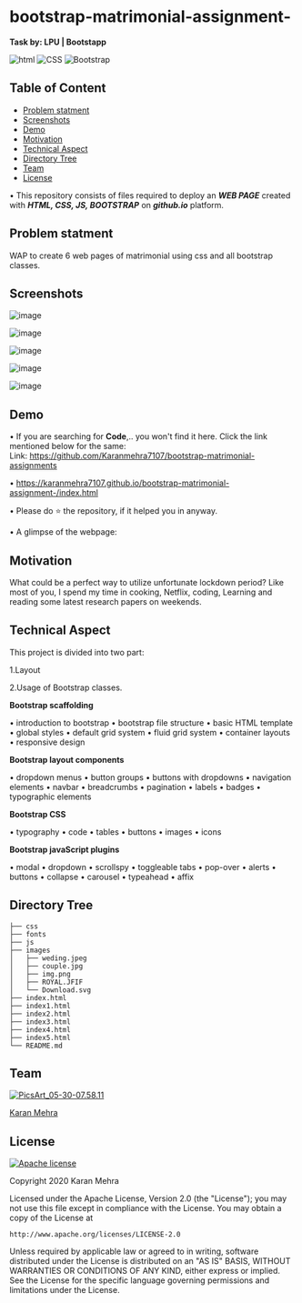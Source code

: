 # bootstrap-matrimonial-assignment-

__Task by: LPU | Bootstapp__


![html](https://img.shields.io/badge/language-html-blue.svg) ![CSS](https://img.shields.io/badge/design-CSS-brightgreen.svg) ![Bootstrap](https://img.shields.io/badge/code-Bootstrap-purple.svg)  

## Table of Content
  * [Problem statment](#Problem-statment)
  * [Screenshots](#screenshots)
  * [Demo](#demo)
  * [Motivation](#motivation)
  * [Technical Aspect](#technical-aspect)
  * [Directory Tree](#directory-tree)
  * [Team](#team)
  * [License](#license)
  

  • This repository consists of files required to deploy an ___WEB PAGE___ created with ___HTML, CSS, JS, BOOTSTRAP___ on ___github.io___ platform.
    
## Problem statment
WAP to create 6 web pages of matrimonial using css and all bootstrap classes.


  ## Screenshots

![image](https://user-images.githubusercontent.com/62024355/92404196-96eccb00-f150-11ea-9777-5ca648cd8146.png)


![image](https://user-images.githubusercontent.com/62024355/92404226-aa983180-f150-11ea-8e7d-26dca4d68f04.png)


![image](https://user-images.githubusercontent.com/62024355/92404265-bab01100-f150-11ea-9767-9dde13ad9e53.png)


![image](https://user-images.githubusercontent.com/62024355/92404299-cb608700-f150-11ea-96b8-42acfbba7649.png)


![image](https://user-images.githubusercontent.com/62024355/92404317-d87d7600-f150-11ea-9075-e31ce14132cd.png)




## Demo
   • If you are searching for __Code__,.. you won't find it here. Click the link mentioned below for the same:<br />
     Link: https://github.com/Karanmehra7107/bootstrap-matrimonial-assignments

   • https://karanmehra7107.github.io/bootstrap-matrimonial-assignment-/index.html

   • Please do ⭐ the repository, if it helped you in anyway.


   • A glimpse of the webpage:
                                         


## Motivation
What could be a perfect way to utilize unfortunate lockdown period? Like most of you, I spend my time in cooking, Netflix, coding, Learning and reading some latest research papers on weekends. 


## Technical Aspect
This project is divided into two part:

1.Layout

2.Usage of Bootstrap classes.

 __Bootstrap scaffolding__
 
 
• introduction to bootstrap
• bootstrap file structure
• basic HTML template
• global styles
• default grid system
• fluid grid system
• container layouts
• responsive design


__Bootstrap layout components__


• dropdown menus
• button groups
• buttons with dropdowns
• navigation elements
• navbar
• breadcrumbs
• pagination
• labels
• badges
• typographic elements


__Bootstrap CSS__


• typography
• code
• tables
• buttons
• images
• icons


__Bootstrap javaScript plugins__


• modal
• dropdown
• scrollspy
• toggleable tabs
• pop-over
• alerts
• buttons
• collapse
• carousel
• typeahead
• affix


## Directory Tree 
```
├── css
├── fonts
├── js
├── images
│   ├── weding.jpeg
│   ├── couple.jpg
│   ├── img.png
│   ├── ROYAL.JFIF
│   └── Download.svg
├── index.html
├── index1.html
├── index2.html
├── index3.html
├── index4.html
├── index5.html
└── README.md

```




## Team
<a href="https://imgbb.com/"><img src="https://i.ibb.co/Fs4h7fZ/Pics-Art-05-30-07-58-11.jpg" alt="PicsArt_05-30-07.58.11" border="0">

[Karan Mehra](https://karanmehra7107.github.io/My-Portfolio/index.html)

## License
[![Apache license](https://img.shields.io/badge/license-apache-blue?style=for-the-badge&logo=appveyor)](http://www.apache.org/licenses/LICENSE-2.0e)

Copyright 2020 Karan Mehra

Licensed under the Apache License, Version 2.0 (the "License");
you may not use this file except in compliance with the License.
You may obtain a copy of the License at

    http://www.apache.org/licenses/LICENSE-2.0

Unless required by applicable law or agreed to in writing, software
distributed under the License is distributed on an "AS IS" BASIS,
WITHOUT WARRANTIES OR CONDITIONS OF ANY KIND, either express or implied.
See the License for the specific language governing permissions and
limitations under the License.




